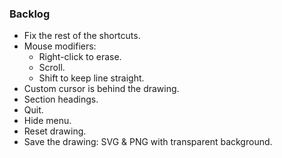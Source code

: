 ### Backlog

- Fix the rest of the shortcuts.
- Mouse modifiers:
  - Right-click to erase.
  - Scroll.
  - Shift to keep line straight.
- Custom cursor is behind the drawing.
- Section headings.
- Quit.
- Hide menu.
- Reset drawing.
- Save the drawing: SVG & PNG with transparent background.

